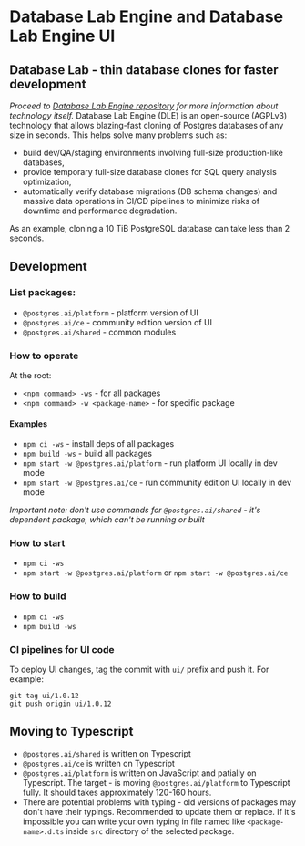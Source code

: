 # Database Lab Engine and Database Lab Engine UI

## Database Lab - thin database clones for faster development
_Proceed to [Database Lab Engine repository](https://gitlab.com/postgres-ai/database-lab) for more information about technology itself._
Database Lab Engine (DLE) is an open-source (AGPLv3) technology that allows blazing-fast cloning of Postgres databases of any size in seconds. This helps solve many problems such as:
- build dev/QA/staging environments involving full-size production-like databases,
- provide temporary full-size database clones for SQL query analysis optimization,
- automatically verify database migrations (DB schema changes) and massive data operations in CI/CD pipelines to minimize risks of downtime and performance degradation.

As an example, cloning a 10 TiB PostgreSQL database can take less than 2 seconds.

## Development
### List packages:
- `@postgres.ai/platform` - platform version of UI
- `@postgres.ai/ce` - community edition version of UI
- `@postgres.ai/shared` - common modules

### How to operate
At the root:
- `<npm command> -ws` - for all packages
- `<npm command> -w <package-name>` - for specific package

#### Examples
- `npm ci -ws` - install deps of all packages
- `npm build -ws` - build all packages
- `npm start -w @postgres.ai/platform` - run platform UI locally in dev mode
- `npm start -w @postgres.ai/ce` - run community edition UI locally in dev mode

_Important note: don't use commands for `@postgres.ai/shared` - it's dependent package, which can't be running or built_

### How to start
- `npm ci -ws`
- `npm start -w @postgres.ai/platform` or `npm start -w @postgres.ai/ce`

### How to build
- `npm ci -ws`
- `npm build -ws`

### CI pipelines for UI code
To deploy UI changes, tag the commit with `ui/` prefix and push it. For example:
```shell
git tag ui/1.0.12
git push origin ui/1.0.12
```

<!-- TODO: move this ^ to the main README.md and CONTRIBUTING.md -->

## Moving to Typescript
- `@postgres.ai/shared` is written on Typescript
- `@postgres.ai/ce` is written on Typescript
- `@postgres.ai/platform` is written on JavaScript and patially on Typescript. The target - is moving `@postgres.ai/platform` to Typescript fully. It should takes approximately 120-160 hours.
- There are potential problems with typing - old versions of packages may don't have their typings. Recommended to update them or replace. If it's impossible you can write your own typing in file named like `<package-name>.d.ts` inside `src` directory of the selected package.
